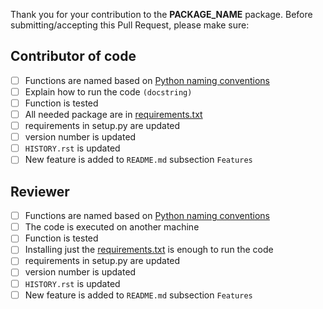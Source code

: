 Thank you for your contribution to the **PACKAGE_NAME** package. 
Before submitting/accepting this Pull Request, please make sure:

## Contributor of code
- [ ] Functions are named based on [Python naming conventions](https://visualgit.readthedocs.io/en/latest/pages/naming_convention.html)
- [ ] Explain how to run the code `(docstring)`
- [ ] Function is tested
- [ ] All needed package are in [requirements.txt](requirements.txt)
- [ ] requirements in setup.py are updated
- [ ] version number is updated
- [ ] `HISTORY.rst` is updated
- [ ] New feature is added to `README.md` subsection `Features`

## Reviewer
- [ ] Functions are named based on [Python naming conventions](https://visualgit.readthedocs.io/en/latest/pages/naming_convention.html)
- [ ] The code is executed on another machine
- [ ] Function is tested
- [ ] Installing just the [requirements.txt](requirements.txt) is enough to run the code
- [ ] requirements in setup.py are updated
- [ ] version number is updated
- [ ] `HISTORY.rst` is updated
- [ ] New feature is added to `README.md` subsection `Features`